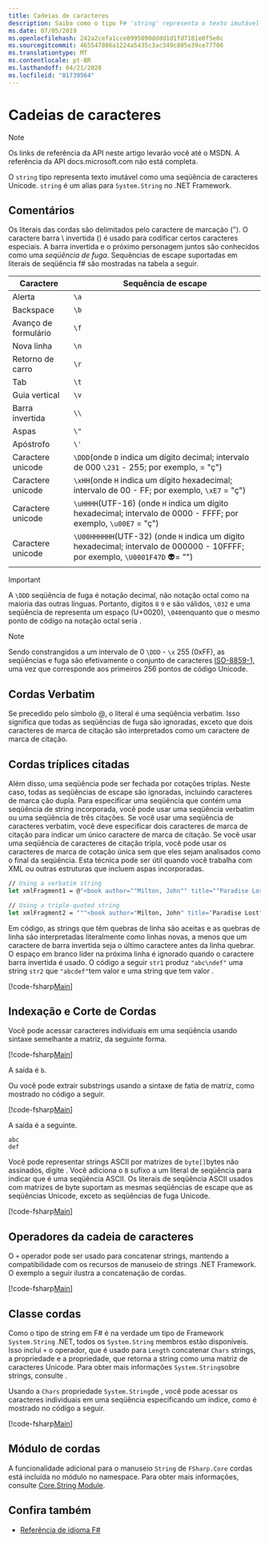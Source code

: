 ```yaml
---
title: Cadeias de caracteres
description: Saiba como o tipo F# 'string' representa o texto imutável como uma seqüência de caracteres Unicode.
ms.date: 07/05/2019
ms.openlocfilehash: 242a2cefa1cce8995090dddd1d1fd7181e0f5e0c
ms.sourcegitcommit: 465547886a1224a5435c3ac349c805e39ce77706
ms.translationtype: MT
ms.contentlocale: pt-BR
ms.lasthandoff: 04/21/2020
ms.locfileid: "81739564"
---
```

# <a name="strings"></a>Cadeias de caracteres

> [!NOTE]
> Os links de referência da API neste artigo levarão você até o MSDN.  A referência da API docs.microsoft.com não está completa.

O `string` tipo representa texto imutável como uma seqüência de caracteres Unicode. `string` é um alias para `System.String` no .NET Framework.

## <a name="remarks"></a>Comentários

Os literais das cordas são delimitados pelo caractere de marcação ("). O caractere barra \\ invertida () é usado para codificar certos caracteres especiais. A barra invertida e o próximo personagem juntos são conhecidos como uma *seqüência de fuga.* Sequências de escape suportadas em literais de seqüência f# são mostradas na tabela a seguir.

|Caractere|Sequência de escape|
|---------|---------------|
|Alerta|`\a`|
|Backspace|`\b`|
|Avanço de formulário|`\f`|
|Nova linha|`\n`|
|Retorno de carro|`\r`|
|Tab|`\t`|
|Guia vertical|`\v`|
|Barra invertida|`\\`|
|Aspas|`\"`|
|Apóstrofo|`\'`|
|Caractere unicode|`\DDD`(onde `D` indica um dígito decimal; intervalo de 000 `\231` - 255; por exemplo, = "ç")|
|Caractere unicode|`\xHH`(onde `H` indica um dígito hexadecimal; intervalo de 00 - FF; por exemplo, `\xE7` = "ç")|
|Caractere unicode|`\uHHHH`(UTF-16) (onde `H` indica um dígito hexadecimal; intervalo de 0000 - FFFF;  por exemplo, `\u00E7` = "ç")|
|Caractere unicode|`\U00HHHHHH`(UTF-32) (onde `H` indica um dígito hexadecimal; intervalo de 000000 - 10FFFF;  por exemplo, `\U0001F47D` 👽= "")|

> [!IMPORTANT]
> A `\DDD` seqüência de fuga é notação decimal, não notação octal como na maioria das outras línguas. Portanto, dígitos `8` `9` e são válidos, `\032` e uma seqüência de representa um espaço (U+0020), `\040`enquanto que o mesmo ponto de código na notação octal seria .

> [!NOTE]
> Sendo constrangidos a um intervalo de 0 `\DDD` - `\x` 255 (0xFF), as seqüências e fuga são efetivamente o conjunto de caracteres [ISO-8859-1,](https://en.wikipedia.org/wiki/ISO/IEC_8859-1#Code_page_layout) uma vez que corresponde aos primeiros 256 pontos de código Unicode.

## <a name="verbatim-strings"></a>Cordas Verbatim

Se precedido pelo símbolo @, o literal é uma seqüência verbatim. Isso significa que todas as seqüências de fuga são ignoradas, exceto que dois caracteres de marca de citação são interpretados como um caractere de marca de citação.

## <a name="triple-quoted-strings"></a>Cordas tríplices citadas

Além disso, uma seqüência pode ser fechada por cotações triplas. Neste caso, todas as seqüências de escape são ignoradas, incluindo caracteres de marca ção dupla. Para especificar uma seqüência que contém uma seqüência de string incorporada, você pode usar uma seqüência verbatim ou uma seqüência de três citações. Se você usar uma seqüência de caracteres verbatim, você deve especificar dois caracteres de marca de citação para indicar um único caractere de marca de citação. Se você usar uma seqüência de caracteres de citação tripla, você pode usar os caracteres de marca de cotação única sem que eles sejam analisados como o final da seqüência. Esta técnica pode ser útil quando você trabalha com XML ou outras estruturas que incluem aspas incorporadas.

```fsharp
// Using a verbatim string
let xmlFragment1 = @"<book author=""Milton, John"" title=""Paradise Lost"">"

// Using a triple-quoted string
let xmlFragment2 = """<book author="Milton, John" title="Paradise Lost">"""
```

Em código, as strings que têm quebras de linha são aceitas e as quebras de linha são interpretadas literalmente como linhas novas, a menos que um caractere de barra invertida seja o último caractere antes da linha quebrar. O espaço em branco líder na próxima linha é ignorado quando o caractere barra invertida é usado. O código a seguir `str1` produz `"abc\ndef"` uma string `str2` que `"abcdef"`tem valor e uma string que tem valor .

[!code-fsharp[Main](~/samples/snippets/fsharp/lang-ref-1/snippet1001.fs)]

## <a name="string-indexing-and-slicing"></a>Indexação e Corte de Cordas

Você pode acessar caracteres individuais em uma seqüência usando sintaxe semelhante a matriz, da seguinte forma.

[!code-fsharp[Main](~/samples/snippets/fsharp/lang-ref-1/snippet1002.fs)]

A saída é `b`.

Ou você pode extrair substrings usando a sintaxe de fatia de matriz, como mostrado no código a seguir.

[!code-fsharp[Main](~/samples/snippets/fsharp/lang-ref-1/snippet1003.fs)]

A saída é a seguinte.

```console
abc
def
```

Você pode representar strings ASCII por matrizes de `byte[]`bytes não assinados, digite . Você adiciona o `B` sufixo a um literal de seqüência para indicar que é uma seqüência ASCII. Os literais de seqüência ASCII usados com matrizes de byte suportam as mesmas seqüências de escape que as seqüências Unicode, exceto as seqüências de fuga Unicode.

[!code-fsharp[Main](~/samples/snippets/fsharp/lang-ref-1/snippet1004.fs)]

## <a name="string-operators"></a>Operadores da cadeia de caracteres

O `+` operador pode ser usado para concatenar strings, mantendo a compatibilidade com os recursos de manuseio de strings .NET Framework. O exemplo a seguir ilustra a concatenação de cordas.

[!code-fsharp[Main](~/samples/snippets/fsharp/lang-ref-1/snippet1006.fs)]

## <a name="string-class"></a>Classe cordas

Como o tipo de string em F# é na verdade um tipo de Framework `System.String` .NET, todos os `System.String` membros estão disponíveis. Isso inclui `+` o operador, que é usado para `Length` concatenar `Chars` strings, a propriedade e a propriedade, que retorna a string como uma matriz de caracteres Unicode. Para obter mais informações `System.String`sobre strings, consulte .

Usando a `Chars` propriedade `System.String`de , você pode acessar os caracteres individuais em uma seqüência especificando um índice, como é mostrado no código a seguir.

[!code-fsharp[Main](~/samples/snippets/fsharp/lang-ref-1/snippet1005.fs)]

## <a name="string-module"></a>Módulo de cordas

A funcionalidade adicional para o manuseio `String` de `FSharp.Core` cordas está incluída no módulo no namespace. Para obter mais informações, consulte [Core.String Module](https://msdn.microsoft.com/visualfsharpdocs/conceptual/core.string-module-%5bfsharp%5d).

## <a name="see-also"></a>Confira também

- [Referência de idioma F#](index.md)

